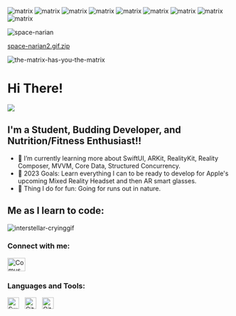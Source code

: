 

![matrix](https://user-images.githubusercontent.com/79765856/204119195-f46704d5-75f4-4c50-9665-067bb8625046.gif)
![matrix](https://user-images.githubusercontent.com/79765856/204119195-f46704d5-75f4-4c50-9665-067bb8625046.gif)
![matrix](https://user-images.githubusercontent.com/79765856/204119195-f46704d5-75f4-4c50-9665-067bb8625046.gif)
![matrix](https://user-images.githubusercontent.com/79765856/204119195-f46704d5-75f4-4c50-9665-067bb8625046.gif)
![matrix](https://user-images.githubusercontent.com/79765856/204119195-f46704d5-75f4-4c50-9665-067bb8625046.gif)
![matrix](https://user-images.githubusercontent.com/79765856/204119195-f46704d5-75f4-4c50-9665-067bb8625046.gif)
![matrix](https://user-images.githubusercontent.com/79765856/204119195-f46704d5-75f4-4c50-9665-067bb8625046.gif)
![matrix](https://user-images.githubusercontent.com/79765856/204119195-f46704d5-75f4-4c50-9665-067bb8625046.gif)
![matrix](https://user-images.githubusercontent.com/79765856/204119195-f46704d5-75f4-4c50-9665-067bb8625046.gif)


![space-narian](https://user-images.githubusercontent.com/79765856/204119417-6a06aa86-96b6-4759-8d79-85b0a145207a.gif)





[space-narian2.gif.zip](https://github.com/comus4/comus4/files/10097531/space-narian2.gif.zip)

![the-matrix-has-you-the-matrix](https://user-images.githubusercontent.com/79765856/204118998-da0de533-639f-4c12-918d-f59c8c3e35bc.gif)


# Hi There! 

![](https://komarev.com/ghpvc/?username=comus4)

## I'm a Student, Budding Developer, and Nutrition/Fitness Enthusiast!!

- 🌱 I’m currently learning more about SwiftUI, ARKit, RealityKit, Reality Composer, MVVM, Core Data, Structured Concurrency.  
- 🌱 2023 Goals: Learn everything I can to be ready to develop for Apple's upcoming Mixed Reality Headset and then AR smart glasses.
- 🌱 Thing I do for fun: Going for runs out in nature.

## Me as I learn to code:
![interstellar-cryinggif](https://user-images.githubusercontent.com/79765856/204119301-cacaa961-95bb-4265-a94e-86d1e0496755.gif)


### Connect with me:


<p align="left" dir="auto">
<a href="https://linkedin.com/in/comus-hardman/" rel="nofollow"><img align="center" src="https://raw.githubusercontent.com/rahuldkjain/github-profile-readme-generator/master/src/images/icons/Social/linked-in-alt.svg" alt= "Comus" height="30" width="40" style="max-width: 100%;"></a>
</p>




### Languages and Tools:

<img align="left" alt="Swift" width="26px" src="https://cdn.jsdelivr.net/gh/devicons/devicon/icons/swift/swift-original.svg" style="padding-right:10px;" />
<img align="left" alt="Git" width="26px" src="https://cdn.jsdelivr.net/gh/devicons/devicon/icons/git/git-original.svg" style="padding-right:10px;" />
<img align="left" alt="GitHub" width="26px" src="https://user-images.githubusercontent.com/3369400/139447912-e0f43f33-6d9f-45f8-be46-2df5bbc91289.png" style="padding-right:10px;" />

